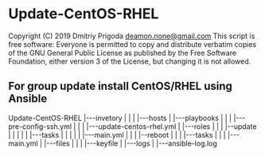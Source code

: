 Update-CentOS-RHEL
===

Copyright (C) 2019 Dmitriy Prigoda <deamon.none@gmail.com> 
This script is free software: Everyone is permitted to copy and distribute verbatim copies of 
the GNU General Public License as published by the Free Software Foundation, either version 3
of the License, but changing it is not allowed.

For group update install CentOS/RHEL using Ansible
--------------------------------------------------


Update-CentOS-RHEL
|---invetory
|   |
|   |---hosts
|
|---playbooks
|   |
|   |---pre-config-ssh.yml
|   |
|   |---update-centos-rhel.yml
|
|---roles
|   |
|   |--update
|   |  |
|   |  |---tasks
|   |      |
|   |      |---main.yml
|   |
|   |--reboot
|      |
|      |---tasks
|          |
|          |---main.yml
|
|---files
|   |
|   |---keyfile
|
|---logs
    |
	  |---ansible-log.log
    
    
